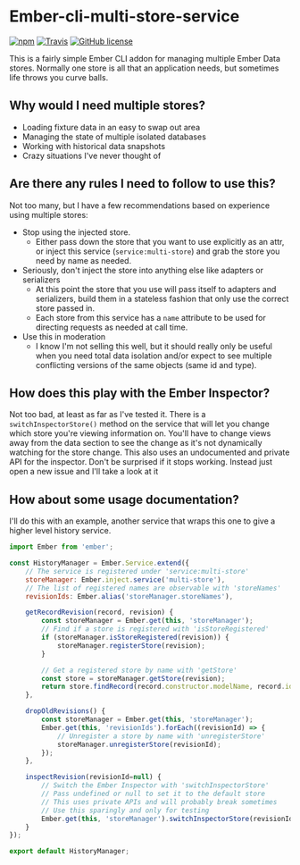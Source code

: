 # Ember-cli-multi-store-service

[![npm](https://img.shields.io/npm/v/ember-cli-multi-store-service.svg)](https://www.npmjs.com/package/ember-cli-multi-store-service)
[![Travis](https://img.shields.io/travis/jonesetc/ember-cli-multi-store-service.svg)](https://travis-ci.org/jonesetc/ember-cli-multi-store-service)
[![GitHub license](https://img.shields.io/badge/license-MIT-blue.svg)](https://raw.githubusercontent.com/jonesetc/ember-cli-multi-store-service/master/LICENSE.md)

This is a fairly simple Ember CLI addon for managing multiple Ember Data stores. Normally one store is all that an application needs, but sometimes life throws you curve balls.

## Why would I need multiple stores?

- Loading fixture data in an easy to swap out area
- Managing the state of multiple isolated databases
- Working with historical data snapshots
- Crazy situations I've never thought of

## Are there any rules I need to follow to use this?

Not too many, but I have a few recommendations based on experience using multiple stores:

- Stop using the injected store.
    - Either pass down the store that you want to use explicitly as an attr, or inject this service (`service:multi-store`) and grab the store you need by name as needed.
- Seriously, don't inject the store into anything else like adapters or serializers
    - At this point the store that you use will pass itself to adapters and serializers, build them in a stateless fashion that only use the correct store passed in.
    - Each store from this service has a `name` attribute to be used for directing requests as needed at call time.
- Use this in moderation
    - I know I'm not selling this well, but it should really only be useful when you need total data isolation and/or expect to see multiple conflicting versions of the same objects (same id and type).

## How does this play with the Ember Inspector?

Not too bad, at least as far as I've tested it. There is a `switchInspectorStore()` method on the service that will let you change which store you're viewing information on. You'll have to change views away from the data section to see the change as it's not dynamically watching for the store change. This also uses an undocumented and private API for the inspector. Don't be surprised if it stops working. Instead just open a new issue and I'll take a look at it

## How about some usage documentation?

I'll do this with an example, another service that wraps this one to give a higher level history service.

```js
import Ember from 'ember';

const HistoryManager = Ember.Service.extend({
    // The service is registered under 'service:multi-store'
    storeManager: Ember.inject.service('multi-store'),
    // The list of registered names are observable with 'storeNames'
    revisionIds: Ember.alias('storeManager.storeNames'),

    getRecordRevision(record, revision) {
        const storeManager = Ember.get(this, 'storeManager');
        // Find if a store is registered with 'isStoreRegistered'
        if (storeManager.isStoreRegistered(revision)) {
            storeManager.registerStore(revision);
        }

        // Get a registered store by name with 'getStore'
        const store = storeManager.getStore(revision);
        return store.findRecord(record.constructor.modelName, record.id);
    },

    dropOldRevisions() {
        const storeManager = Ember.get(this, 'storeManager');
        Ember.get(this, 'revisionIds').forEach((revisionId) => {
            // Unregister a store by name with 'unregisterStore'
            storeManager.unregisterStore(revisionId);
        });
    },

    inspectRevision(revisionId=null) {
        // Switch the Ember Inspector with 'switchInspectorStore'
        // Pass undefined or null to set it to the default store
        // This uses private APIs and will probably break sometimes
        // Use this sparingly and only for testing
        Ember.get(this, 'storeManager').switchInspectorStore(revisionId);
    }
});

export default HistoryManager;
```
